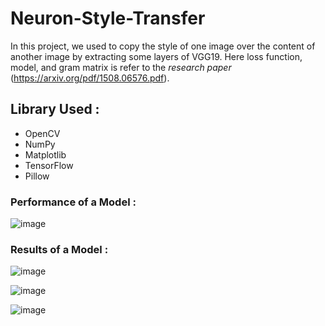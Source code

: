 # Neuron-Style-Transfer

In this project, we used to copy the style of one image over the content of another image by extracting some layers of VGG19. Here loss function, model, and gram matrix is refer to the *research paper* (https://arxiv.org/pdf/1508.06576.pdf).

## Library Used :
* OpenCV
* NumPy
* Matplotlib
* TensorFlow
* Pillow


### Performance of a Model :

![image](https://user-images.githubusercontent.com/68052449/123906783-6cdff000-d992-11eb-9582-6f0e3bf04d5c.png)

### Results of a Model :

![image](https://user-images.githubusercontent.com/68052449/123906905-a44e9c80-d992-11eb-8ada-ca999a81148c.png)


![image](https://user-images.githubusercontent.com/68052449/123907001-d233e100-d992-11eb-8df9-6483235e72dc.png)


![image](https://user-images.githubusercontent.com/68052449/123907123-07403380-d993-11eb-99c6-fd8458725e7f.png)
